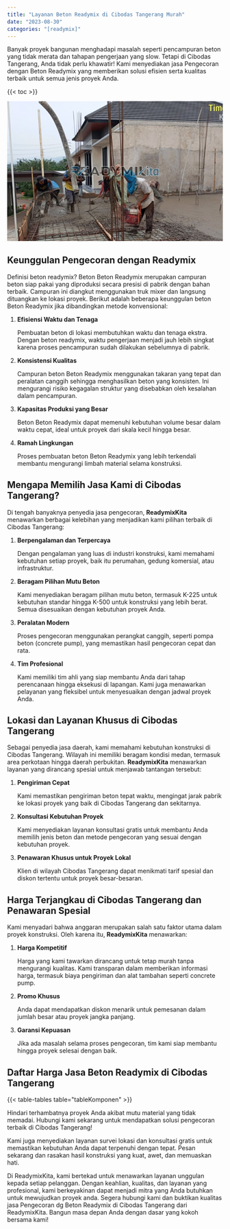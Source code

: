 ```yaml
---
title: "Layanan Beton Readymix di Cibodas Tangerang Murah"
date: "2023-08-30"
categories: "[readymix]"
---
```


Banyak proyek bangunan menghadapi masalah seperti pencampuran beton yang tidak merata dan tahapan pengerjaan yang slow. Tetapi di Cibodas Tangerang, Anda tidak perlu khawatir! Kami menyediakan jasa Pengecoran dengan Beton Readymix yang memberikan solusi efisien serta kualitas terbaik untuk semua jenis proyek Anda.

{{< toc >}}

![Layanan Beton Readymix di Cibodas Tangerang Murah](/images/readymix/cor-readymix-23.jpg)

## Keunggulan Pengecoran dengan Readymix

Definisi beton readymix? Beton Beton Readymix merupakan campuran beton siap pakai yang diproduksi secara presisi di pabrik dengan bahan terbaik. Campuran ini diangkut menggunakan truk mixer dan langsung dituangkan ke lokasi proyek. Berikut adalah beberapa keunggulan beton Beton Readymix jika dibandingkan metode konvensional:

1. **Efisiensi Waktu dan Tenaga**

   Pembuatan beton di lokasi membutuhkan waktu dan tenaga ekstra. Dengan beton readymix, waktu pengerjaan menjadi jauh lebih singkat karena proses pencampuran sudah dilakukan sebelumnya di pabrik.

2. **Konsistensi Kualitas**

   Campuran beton Beton Readymix menggunakan takaran yang tepat dan peralatan canggih sehingga menghasilkan beton yang konsisten. Ini mengurangi risiko kegagalan struktur yang disebabkan oleh kesalahan dalam pencampuran.

3. **Kapasitas Produksi yang Besar**

   Beton Beton Readymix dapat memenuhi kebutuhan volume besar dalam waktu cepat, ideal untuk proyek dari skala kecil hingga besar.

4. **Ramah Lingkungan**

   Proses pembuatan beton Beton Readymix yang lebih terkendali membantu mengurangi limbah material selama konstruksi.

## Mengapa Memilih Jasa Kami di Cibodas Tangerang?

Di tengah banyaknya penyedia jasa pengecoran, **ReadymixKita** menawarkan berbagai kelebihan yang menjadikan kami pilihan terbaik di Cibodas Tangerang:

1. **Berpengalaman dan Terpercaya**

   Dengan pengalaman yang luas di industri konstruksi, kami memahami kebutuhan setiap proyek, baik itu perumahan, gedung komersial, atau infrastruktur.

2. **Beragam Pilihan Mutu Beton**

   Kami menyediakan beragam pilihan mutu beton, termasuk K-225 untuk kebutuhan standar hingga K-500 untuk konstruksi yang lebih berat. Semua disesuaikan dengan kebutuhan proyek Anda.

3. **Peralatan Modern**

   Proses pengecoran menggunakan perangkat canggih, seperti pompa beton (concrete pump), yang memastikan hasil pengecoran cepat dan rata.

4. **Tim Profesional**

   Kami memiliki tim ahli yang siap membantu Anda dari tahap perencanaan hingga eksekusi di lapangan. Kami juga menawarkan pelayanan yang fleksibel untuk menyesuaikan dengan jadwal proyek Anda.

## Lokasi dan Layanan Khusus di Cibodas Tangerang

Sebagai penyedia jasa daerah, kami memahami kebutuhan konstruksi di Cibodas Tangerang. Wilayah ini memiliki beragam kondisi medan, termasuk area perkotaan hingga daerah perbukitan. **ReadymixKita** menawarkan layanan yang dirancang spesial untuk menjawab tantangan tersebut:

1. **Pengiriman Cepat**

   Kami memastikan pengiriman beton tepat waktu, mengingat jarak pabrik ke lokasi proyek yang baik di Cibodas Tangerang dan sekitarnya.

2. **Konsultasi Kebutuhan Proyek**

   Kami menyediakan layanan konsultasi gratis untuk membantu Anda memilih jenis beton dan metode pengecoran yang sesuai dengan kebutuhan proyek.

3. **Penawaran Khusus untuk Proyek Lokal**

   Klien di wilayah Cibodas Tangerang dapat menikmati tarif spesial dan diskon tertentu untuk proyek besar-besaran.

## Harga Terjangkau di Cibodas Tangerang dan Penawaran Spesial

Kami menyadari bahwa anggaran merupakan salah satu faktor utama dalam proyek konstruksi. Oleh karena itu, **ReadymixKita** menawarkan:

1. **Harga Kompetitif**

   Harga yang kami tawarkan dirancang untuk tetap murah tanpa mengurangi kualitas. Kami transparan dalam memberikan informasi harga, termasuk biaya pengiriman dan alat tambahan seperti concrete pump.

2. **Promo Khusus**

   Anda dapat mendapatkan diskon menarik untuk pemesanan dalam jumlah besar atau proyek jangka panjang.

3. **Garansi Kepuasan**

   Jika ada masalah selama proses pengecoran, tim kami siap membantu hingga proyek selesai dengan baik.

## Daftar Harga Jasa Beton Readymix di Cibodas Tangerang

{{< table-tables table="tableKomponen" >}}

Hindari terhambatnya proyek Anda akibat mutu material yang tidak memadai. Hubungi kami sekarang untuk mendapatkan solusi pengecoran terbaik di Cibodas Tangerang!

Kami juga menyediakan layanan survei lokasi dan konsultasi gratis untuk memastikan kebutuhan Anda dapat terpenuhi dengan tepat. Pesan sekarang dan rasakan hasil konstruksi yang kuat, awet, dan memuaskan hati.

Di ReadymixKita, kami bertekad untuk menawarkan layanan unggulan kepada setiap pelanggan. Dengan keahlian, kualitas, dan layanan yang profesional, kami berkeyakinan dapat menjadi mitra yang Anda butuhkan untuk mewujudkan proyek anda. Segera hubungi kami dan buktikan kualitas jasa Pengecoran dg Beton Readymix di Cibodas Tangerang dari ReadymixKita. Bangun masa depan Anda dengan dasar yang kokoh bersama kami!